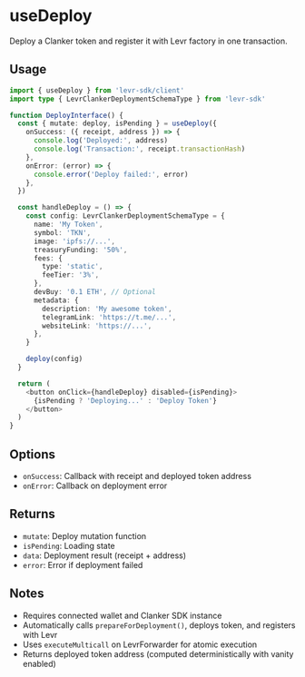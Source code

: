 # useDeploy

Deploy a Clanker token and register it with Levr factory in one transaction.

## Usage

```typescript
import { useDeploy } from 'levr-sdk/client'
import type { LevrClankerDeploymentSchemaType } from 'levr-sdk'

function DeployInterface() {
  const { mutate: deploy, isPending } = useDeploy({
    onSuccess: ({ receipt, address }) => {
      console.log('Deployed:', address)
      console.log('Transaction:', receipt.transactionHash)
    },
    onError: (error) => {
      console.error('Deploy failed:', error)
    },
  })

  const handleDeploy = () => {
    const config: LevrClankerDeploymentSchemaType = {
      name: 'My Token',
      symbol: 'TKN',
      image: 'ipfs://...',
      treasuryFunding: '50%',
      fees: {
        type: 'static',
        feeTier: '3%',
      },
      devBuy: '0.1 ETH', // Optional
      metadata: {
        description: 'My awesome token',
        telegramLink: 'https://t.me/...',
        websiteLink: 'https://...',
      },
    }

    deploy(config)
  }

  return (
    <button onClick={handleDeploy} disabled={isPending}>
      {isPending ? 'Deploying...' : 'Deploy Token'}
    </button>
  )
}
```

## Options

- `onSuccess`: Callback with receipt and deployed token address
- `onError`: Callback on deployment error

## Returns

- `mutate`: Deploy mutation function
- `isPending`: Loading state
- `data`: Deployment result (receipt + address)
- `error`: Error if deployment failed

## Notes

- Requires connected wallet and Clanker SDK instance
- Automatically calls `prepareForDeployment()`, deploys token, and registers with Levr
- Uses `executeMulticall` on LevrForwarder for atomic execution
- Returns deployed token address (computed deterministically with vanity enabled)
